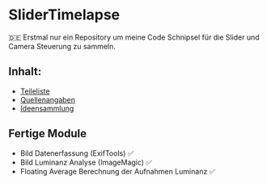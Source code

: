 # SliderTimelapse
:de: Erstmal nur ein Repository um meine Code Schnipsel für die Slider und Camera Steuerung zu sammeln.

## Inhalt:
- [Teileliste](https://github.com/tbrumm/SliderTimelapse/blob/master/doc/Parts.md)
- [Quellenangaben](https://github.com/tbrumm/SliderTimelapse/blob/master/doc/Quellen.md)
- [Ideensammlung](https://github.com/tbrumm/SliderTimelapse/blob/master/doc/Ideas.md)

## Fertige Module
- Bild Datenerfassung (ExifTools) :white_check_mark:
- Bild Luminanz Analyse (ImageMagic) :white_check_mark:
- Floating Average Berechnung der Aufnahmen Luminanz :white_check_mark:
